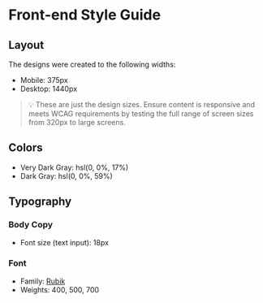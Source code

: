 # Front-end Style Guide

## Layout
The designs were created to the following widths:
- Mobile: 375px
- Desktop: 1440px

> 💡 These are just the design sizes. Ensure content is responsive and meets WCAG requirements by testing the full range of screen sizes from 320px to large screens.

## Colors
- Very Dark Gray: hsl(0, 0%, 17%)
- Dark Gray: hsl(0, 0%, 59%)

## Typography

### Body Copy
- Font size (text input): 18px

### Font
- Family: [Rubik](https://fonts.google.com/specimen/Rubik)
- Weights: 400, 500, 700
